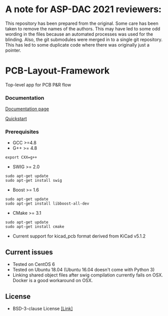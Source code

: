 # A note for ASP-DAC 2021 reviewers: 

This repository has been prepared from the original. Some care has been taken to remove the names of the authors. This may have led to some odd wording in the files because an automated processes was used for the blinding. Also, the git submodules were merged in to a single git repository. This has led to some duplicate code where there was originally just a pointer.

# PCB-Layout-Framework

Top-level app for PCB P&R flow

### Documentation
[Documentation page](https://iccad2020-submission271.github.io/PCB-Layout-Framework/)

[Quickstart](https://iccad2020-submission271.github.io/PCB-Layout-Framework/quickstart.html)

### Prerequisites

- GCC >=4.8
- G++ >= 4.8
```
export CXX=g++
```
- SWIG >= 2.0
```
sudo apt-get update
sudo apt-get install swig
```
- Boost >= 1.6
```
sudo apt-get update
sudo apt-get install libboost-all-dev
```
- CMake >= 3.1
```
sudo apt-get update
sudo apt-get install cmake
```
- Current support for kicad_pcb format derived from KiCad v5.1.2

## Current issues

- Tested on CentOS 6
- Tested on Ubuntu 18.04 (Ubuntu 16.04 doesn't come with Python 3)
- Linking shared object files after swig compilation currently fails on OSX. Docker is a good workaround on OSX.

## License
  * BSD-3-clause License [[Link]](LICENSE)

